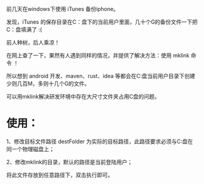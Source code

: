 
前几天在windows下使用 iTunes 备份iphone。

发现，iTunes 的保存目录在C：盘下的当前用户里面，几十个G的备份文件一下把C：盘填满了 :(

前人种树，后人乘凉！

在网上查了一下，果然有人遇到同样的情况，并提供了解决方法：使用 mklink 命令 ！

所以想到 android 开发、maven、rust、idea 等都会在C:盘当前用户目录下创建少则几百M，多则十几个G的文件。

可以用mklink解决研发环境中存在大尺寸文件夹占用C盘的问题。

使用：
==========
1、修改目标文件路径 destFolder 为实际的目标路径，此路径要求必须与C:盘在同一个物理磁盘上；

2、修改mklink的目录，默认的路径是当前登陆用户；

将此文件存放到任意路径下，双击执行即可。
